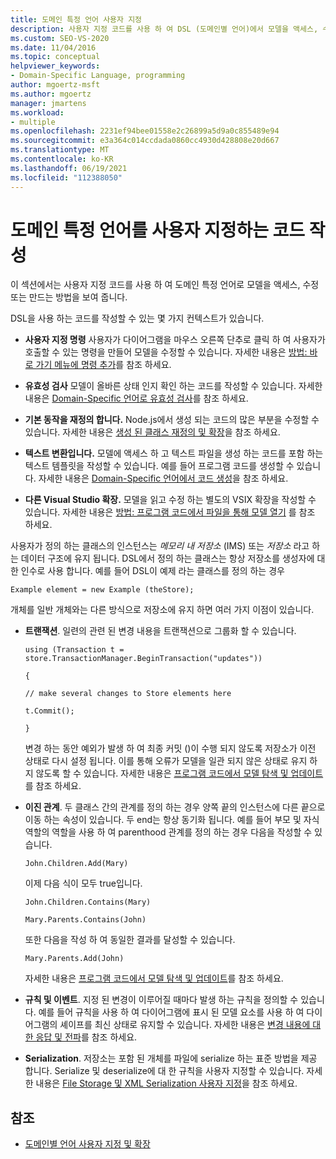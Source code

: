 ```yaml
---
title: 도메인 특정 언어 사용자 지정
description: 사용자 지정 코드를 사용 하 여 DSL (도메인별 언어)에서 모델을 액세스, 수정 또는 만드는 방법을 알아봅니다.
ms.custom: SEO-VS-2020
ms.date: 11/04/2016
ms.topic: conceptual
helpviewer_keywords:
- Domain-Specific Language, programming
author: mgoertz-msft
ms.author: mgoertz
manager: jmartens
ms.workload:
- multiple
ms.openlocfilehash: 2231ef94bee01558e2c26899a5d9a0c855489e94
ms.sourcegitcommit: e3a364c014ccdada0860cc4930d428808e20d667
ms.translationtype: MT
ms.contentlocale: ko-KR
ms.lasthandoff: 06/19/2021
ms.locfileid: "112388050"
---
```

# <a name="write-code-to-customize-a-domain-specific-language"></a>도메인 특정 언어를 사용자 지정하는 코드 작성

이 섹션에서는 사용자 지정 코드를 사용 하 여 도메인 특정 언어로 모델을 액세스, 수정 또는 만드는 방법을 보여 줍니다.

DSL을 사용 하는 코드를 작성할 수 있는 몇 가지 컨텍스트가 있습니다.

- **사용자 지정 명령** 사용자가 다이어그램을 마우스 오른쪽 단추로 클릭 하 여 사용자가 호출할 수 있는 명령을 만들어 모델을 수정할 수 있습니다. 자세한 내용은 [방법: 바로 가기 메뉴에 명령 추가](../modeling/how-to-add-a-command-to-the-shortcut-menu.md)를 참조 하세요.

- **유효성 검사** 모델이 올바른 상태 인지 확인 하는 코드를 작성할 수 있습니다. 자세한 내용은 [Domain-Specific 언어로 유효성 검사](../modeling/validation-in-a-domain-specific-language.md)를 참조 하세요.

- **기본 동작을 재정의 합니다.** Node.js에서 생성 되는 코드의 많은 부분을 수정할 수 있습니다. 자세한 내용은 [생성 된 클래스 재정의 및 확장](../modeling/overriding-and-extending-the-generated-classes.md)을 참조 하세요.

- **텍스트 변환입니다.** 모델에 액세스 하 고 텍스트 파일을 생성 하는 코드를 포함 하는 텍스트 템플릿을 작성할 수 있습니다. 예를 들어 프로그램 코드를 생성할 수 있습니다. 자세한 내용은 [Domain-Specific 언어에서 코드 생성](../modeling/generating-code-from-a-domain-specific-language.md)을 참조 하세요.

- **다른 Visual Studio 확장.** 모델을 읽고 수정 하는 별도의 VSIX 확장을 작성할 수 있습니다. 자세한 내용은 [방법: 프로그램 코드에서 파일을 통해 모델 열기](../modeling/how-to-open-a-model-from-file-in-program-code.md) 를 참조 하세요.

사용자가 정의 하는 클래스의 인스턴스는 *메모리 내 저장소* (IMS) 또는 *저장소* 라고 하는 데이터 구조에 유지 됩니다. DSL에서 정의 하는 클래스는 항상 저장소를 생성자에 대 한 인수로 사용 합니다. 예를 들어 DSL이 예제 라는 클래스를 정의 하는 경우

`Example element = new Example (theStore);`

개체를 일반 개체와는 다른 방식으로 저장소에 유지 하면 여러 가지 이점이 있습니다.

- **트랜잭션**. 일련의 관련 된 변경 내용을 트랜잭션으로 그룹화 할 수 있습니다.

     `using (Transaction t = store.TransactionManager.BeginTransaction("updates"))`

     `{`

     `// make several changes to Store elements here`

     `t.Commit();`

     `}`

     변경 하는 동안 예외가 발생 하 여 최종 커밋 ()이 수행 되지 않도록 저장소가 이전 상태로 다시 설정 됩니다. 이를 통해 오류가 모델을 일관 되지 않은 상태로 유지 하지 않도록 할 수 있습니다. 자세한 내용은 [프로그램 코드에서 모델 탐색 및 업데이트](../modeling/navigating-and-updating-a-model-in-program-code.md)를 참조 하세요.

- **이진 관계**. 두 클래스 간의 관계를 정의 하는 경우 양쪽 끝의 인스턴스에 다른 끝으로 이동 하는 속성이 있습니다. 두 end는 항상 동기화 됩니다. 예를 들어 부모 및 자식 역할의 역할을 사용 하 여 parenthood 관계를 정의 하는 경우 다음을 작성할 수 있습니다.

     `John.Children.Add(Mary)`

     이제 다음 식이 모두 true입니다.

     `John.Children.Contains(Mary)`

     `Mary.Parents.Contains(John)`

     또한 다음을 작성 하 여 동일한 결과를 달성할 수 있습니다.

     `Mary.Parents.Add(John)`

     자세한 내용은 [프로그램 코드에서 모델 탐색 및 업데이트](../modeling/navigating-and-updating-a-model-in-program-code.md)를 참조 하세요.

- **규칙 및 이벤트**. 지정 된 변경이 이루어질 때마다 발생 하는 규칙을 정의할 수 있습니다. 예를 들어 규칙을 사용 하 여 다이어그램에 표시 된 모델 요소를 사용 하 여 다이어그램의 셰이프를 최신 상태로 유지할 수 있습니다. 자세한 내용은 [변경 내용에 대 한 응답 및 전파](../modeling/responding-to-and-propagating-changes.md)를 참조 하세요.

- **Serialization**. 저장소는 포함 된 개체를 파일에 serialize 하는 표준 방법을 제공 합니다. Serialize 및 deserialize에 대 한 규칙을 사용자 지정할 수 있습니다. 자세한 내용은 [File Storage 및 XML Serialization 사용자 지정](../modeling/customizing-file-storage-and-xml-serialization.md)을 참조 하세요.

## <a name="see-also"></a>참조

- [도메인별 언어 사용자 지정 및 확장](../modeling/customizing-and-extending-a-domain-specific-language.md)